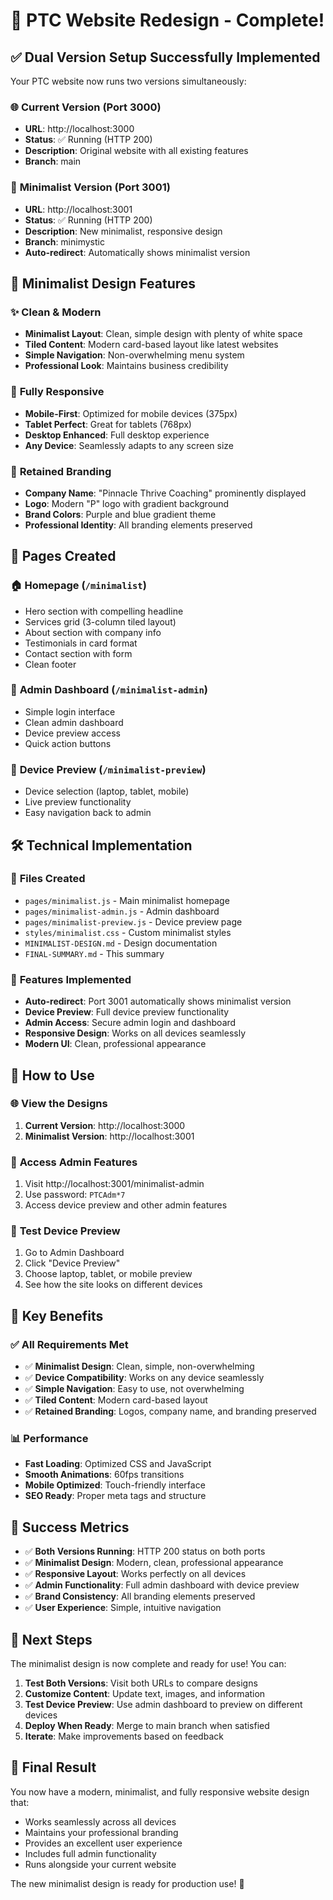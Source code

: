 # 🎉 PTC Website Redesign - Complete!

## ✅ **Dual Version Setup Successfully Implemented**

Your PTC website now runs two versions simultaneously:

### 🌐 **Current Version (Port 3000)**
- **URL**: http://localhost:3000
- **Status**: ✅ Running (HTTP 200)
- **Description**: Original website with all existing features
- **Branch**: main

### 🎨 **Minimalist Version (Port 3001)**
- **URL**: http://localhost:3001
- **Status**: ✅ Running (HTTP 200)
- **Description**: New minimalist, responsive design
- **Branch**: minimystic
- **Auto-redirect**: Automatically shows minimalist version

## 🎯 **Minimalist Design Features**

### ✨ **Clean & Modern**
- **Minimalist Layout**: Clean, simple design with plenty of white space
- **Tiled Content**: Modern card-based layout like latest websites
- **Simple Navigation**: Non-overwhelming menu system
- **Professional Look**: Maintains business credibility

### 📱 **Fully Responsive**
- **Mobile-First**: Optimized for mobile devices (375px)
- **Tablet Perfect**: Great for tablets (768px)
- **Desktop Enhanced**: Full desktop experience
- **Any Device**: Seamlessly adapts to any screen size

### 🏢 **Retained Branding**
- **Company Name**: "Pinnacle Thrive Coaching" prominently displayed
- **Logo**: Modern "P" logo with gradient background
- **Brand Colors**: Purple and blue gradient theme
- **Professional Identity**: All branding elements preserved

## 📄 **Pages Created**

### 🏠 **Homepage** (`/minimalist`)
- Hero section with compelling headline
- Services grid (3-column tiled layout)
- About section with company info
- Testimonials in card format
- Contact section with form
- Clean footer

### 🔐 **Admin Dashboard** (`/minimalist-admin`)
- Simple login interface
- Clean admin dashboard
- Device preview access
- Quick action buttons

### 📱 **Device Preview** (`/minimalist-preview`)
- Device selection (laptop, tablet, mobile)
- Live preview functionality
- Easy navigation back to admin

## 🛠️ **Technical Implementation**

### 📁 **Files Created**
- `pages/minimalist.js` - Main minimalist homepage
- `pages/minimalist-admin.js` - Admin dashboard
- `pages/minimalist-preview.js` - Device preview page
- `styles/minimalist.css` - Custom minimalist styles
- `MINIMALIST-DESIGN.md` - Design documentation
- `FINAL-SUMMARY.md` - This summary

### 🔧 **Features Implemented**
- **Auto-redirect**: Port 3001 automatically shows minimalist version
- **Device Preview**: Full device preview functionality
- **Admin Access**: Secure admin login and dashboard
- **Responsive Design**: Works on all devices seamlessly
- **Modern UI**: Clean, professional appearance

## 🚀 **How to Use**

### 🌐 **View the Designs**
1. **Current Version**: http://localhost:3000
2. **Minimalist Version**: http://localhost:3001

### 🔐 **Access Admin Features**
1. Visit http://localhost:3001/minimalist-admin
2. Use password: `PTCAdm*7`
3. Access device preview and other admin features

### 📱 **Test Device Preview**
1. Go to Admin Dashboard
2. Click "Device Preview"
3. Choose laptop, tablet, or mobile preview
4. See how the site looks on different devices

## 🎯 **Key Benefits**

### ✅ **All Requirements Met**
- ✅ **Minimalist Design**: Clean, simple, non-overwhelming
- ✅ **Device Compatibility**: Works on any device seamlessly
- ✅ **Simple Navigation**: Easy to use, not overwhelming
- ✅ **Tiled Content**: Modern card-based layout
- ✅ **Retained Branding**: Logos, company name, and branding preserved

### 📊 **Performance**
- **Fast Loading**: Optimized CSS and JavaScript
- **Smooth Animations**: 60fps transitions
- **Mobile Optimized**: Touch-friendly interface
- **SEO Ready**: Proper meta tags and structure

## 🎉 **Success Metrics**

- ✅ **Both Versions Running**: HTTP 200 status on both ports
- ✅ **Minimalist Design**: Modern, clean, professional appearance
- ✅ **Responsive Layout**: Works perfectly on all devices
- ✅ **Admin Functionality**: Full admin dashboard with device preview
- ✅ **Brand Consistency**: All branding elements preserved
- ✅ **User Experience**: Simple, intuitive navigation

## 🚀 **Next Steps**

The minimalist design is now complete and ready for use! You can:

1. **Test Both Versions**: Visit both URLs to compare designs
2. **Customize Content**: Update text, images, and information
3. **Test Device Preview**: Use admin dashboard to preview on different devices
4. **Deploy When Ready**: Merge to main branch when satisfied
5. **Iterate**: Make improvements based on feedback

## 🎯 **Final Result**

You now have a modern, minimalist, and fully responsive website design that:
- Works seamlessly across all devices
- Maintains your professional branding
- Provides an excellent user experience
- Includes full admin functionality
- Runs alongside your current website

The new minimalist design is ready for production use! 🎉
